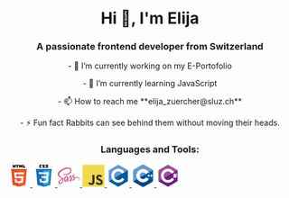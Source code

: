 <h1 align="center">Hi 👋, I'm Elija</h1>
<h3 align="center">A passionate frontend developer from Switzerland</h3>
<p align="center">- 🔭 I’m currently working on my E-Portofolio</p>
<p align="center">- 🌱 I’m currently learning JavaScript</p>
<p align="center">- 📫 How to reach me **elija_zuercher@sluz.ch**</p>
<p align="center">- ⚡ Fun fact Rabbits can see behind them without moving their heads.</p>



<h3 align="center">Languages and Tools:</h3>
<p align="center">

 <a href="https://www.w3.org/html/" target="_blank" rel="noreferrer" align="center"> <img src="https://raw.githubusercontent.com/devicons/devicon/master/icons/html5/html5-original-wordmark.svg" alt="html5" width="40" height="40"/> </a> 
 <a href="https://www.w3schools.com/css/" target="_blank" rel="noreferrer" align="center"> <img src="https://raw.githubusercontent.com/devicons/devicon/master/icons/css3/css3-original-wordmark.svg" alt="css3" width="40" height="40"/> </a>
 <a href="https://sass-lang.com" target="_blank" rel="noreferrer" align="center"> <img src="https://raw.githubusercontent.com/devicons/devicon/master/icons/sass/sass-original.svg" alt="sass" width="40" height="40"/> </a> 
 <a href="https://developer.mozilla.org/en-US/docs/Web/JavaScript" target="_blank" rel="noreferrer" align="center"> <img src="https://raw.githubusercontent.com/devicons/devicon/master/icons/javascript/javascript-original.svg" alt="javascript" width="40" height="40"/>
 <a href="https://www.cprogramming.com/" target="_blank" rel="noreferrer" align="center"> <img src="https://raw.githubusercontent.com/devicons/devicon/master/icons/c/c-original.svg" alt="c" width="40" height="40"/> </a>
 <a href="https://www.w3schools.com/cpp/" target="_blank" rel="noreferrer" align="center"> <img src="https://raw.githubusercontent.com/devicons/devicon/master/icons/cplusplus/cplusplus-original.svg" alt="cplusplus" width="40" height="40"/> </a> 
 <a href="https://www.w3schools.com/cs/" target="_blank" rel="noreferrer" align="center"> <img src="https://raw.githubusercontent.com/devicons/devicon/master/icons/csharp/csharp-original.svg" alt="csharp" width="40" height="40"/> </a> 
  
  </a> 

 

</p>


